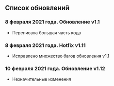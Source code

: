 ## Список обновлений

### 8 февраля 2021 года. Обновление v1.1
* Переписана большая часть кода

### 8 февраля 2021 года. Hotfix v1.11
* Исправлено множество багов обновления v1.1

### 10 февраля 2021 года. Обновление v1.12
* Незначительные изменения